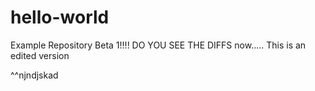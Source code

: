 # hello-world
Example Repository
Beta 1!!!! DO YOU SEE THE DIFFS now.....
This is an edited version



^^njndjskad
